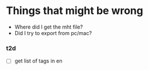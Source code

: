 # Things that might be wrong
- Where did I get the mht file?
- Did I try to export from pc/mac?

### t2d
- [ ] get list of tags in en
